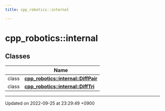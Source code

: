 ```yaml
---
title: cpp_robotics::internal

---
```


# cpp_robotics::internal



## Classes

|                | Name           |
| -------------- | -------------- |
| class | **[cpp_robotics::internal::DiffPair](/cpp_robotics/doxybook/Classes/classcpp__robotics_1_1internal_1_1DiffPair/)**  |
| class | **[cpp_robotics::internal::DiffTri](/cpp_robotics/doxybook/Classes/classcpp__robotics_1_1internal_1_1DiffTri/)**  |






-------------------------------

Updated on 2022-09-25 at 23:29:49 +0900